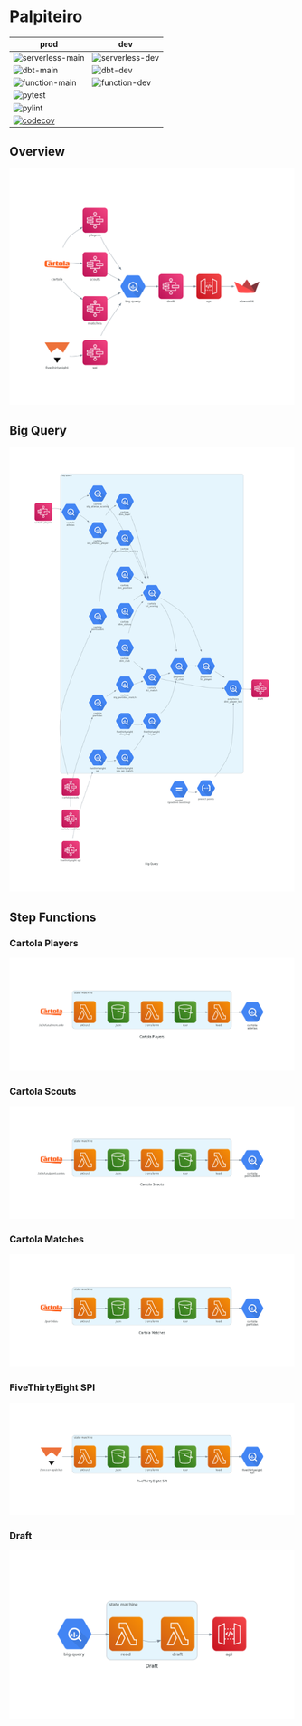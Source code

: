 # Palpiteiro
| prod | dev |
| --- | --- |
| ![serverless-main](https://github.com/matheusccouto/palpiteiro/actions/workflows/serverless_main.yml/badge.svg) | ![serverless-dev](https://github.com/matheusccouto/palpiteiro/actions/workflows/serverless_dev.yml/badge.svg) |
| ![dbt-main](https://github.com/matheusccouto/palpiteiro/actions/workflows/dbt_main.yml/badge.svg) | ![dbt-dev](https://github.com/matheusccouto/palpiteiro/actions/workflows/dbt_dev.yml/badge.svg) |
| ![function-main](https://github.com/matheusccouto/palpiteiro/actions/workflows/function_main.yml/badge.svg) | ![function-dev](https://github.com/matheusccouto/palpiteiro/actions/workflows/function_dev.yml/badge.svg) |
| ![pytest](https://github.com/matheusccouto/palpiteiro/actions/workflows/testing.yml/badge.svg) | |
| ![pylint](https://github.com/matheusccouto/palpiteiro/actions/workflows/quality.yml/badge.svg) |
| [![codecov](https://codecov.io/gh/matheusccouto/palpiteiro/branch/main/graph/badge.svg?token=jvukfL51k7)](https://codecov.io/gh/matheusccouto/palpiteiro)

## Overview
![overview](diagrams/overview.png)
## Big Query
![big-query](diagrams/big-query.png)
## Step Functions
### Cartola Players
![state-machine-cartola-players](diagrams/state-machine-cartola-players.png)
### Cartola Scouts
![state-machine-cartola-scouts](diagrams/state-machine-cartola-scouts.png)
### Cartola Matches
![state-machine-cartola-matches](diagrams/state-machine-cartola-matches.png)
### FiveThirtyEight SPI
![state-machine-fivethirtyeight-spi](diagrams/state-machine-fivethirtyeight-spi.png)
### Draft
![state-machine-draft](diagrams/state-machine-draft.png)